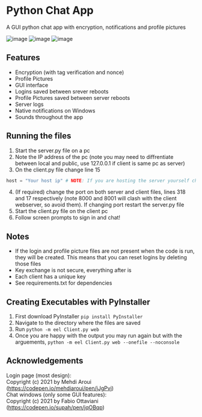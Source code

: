 # Python Chat App
A GUI python chat app with encryption, notifications and profile pictures

![image](https://user-images.githubusercontent.com/64008512/131279632-527f0a17-02e2-4857-96f2-a7485bf4c92d.png)
![image](https://user-images.githubusercontent.com/64008512/131279597-0b894364-6011-4d79-91b2-738e3dbc43e2.png)
![image](https://user-images.githubusercontent.com/64008512/131279489-8631b732-489f-4e0d-bf08-33c5fdd7da15.png)

## Features
- Encryption (with tag verification and nonce)
- Profile Pictures
- GUI interface
- Logins saved between srever reboots
- Profile Pictures saved between server reboots
- Server logs
- Native notifications on Windows
- Sounds throughout the app

## Running the files
1. Start the server.py file on a pc
2. Note the IP address of the pc (note you may need to diffrentiate between local and public, use 127.0.0.1 if client is same pc as server)
3. On the client.py file change line 15
```python
host = "Your host ip" # NOTE: If you are hosting the server yourself change the ip to whatever is appropriate
```
4. (If required) change the port on both server and client files, lines 318 and 17 respectively (note 8000 and 8001 will clash with the client webserver, so avoid them). If changing port restart the server.py file
5. Start the client.py file on the client pc
6. Follow screen prompts to sign in and chat!

## Notes
- If the login and profile picture files are not present when the code is run, they will be created. This means that you can reset logins by deleting those files
- Key exchange is not secure, everything after is
- Each client has a unique key
- See requirements.txt for dependencies

## Creating Executables with PyInstaller
1. First download PyInstaller `pip install PyInstaller`
2. Navigate to the directory where the files are saved
3. Run `python -m eel Client.py web`
4. Once you are happy with the output you may run again but with the arguements, `python -m eel Client.py web --onefile --noconsole`

## Acknowledgements
Login page (most design):  
Copyright (c) 2021 by Mehdi Aroui (https://codepen.io/mehdiaroui/pen/jJgPvj)  
Chat windows (only some GUI features):  
Copyright (c) 2021 by Fabio Ottaviani (https://codepen.io/supah/pen/jqOBqp)  
